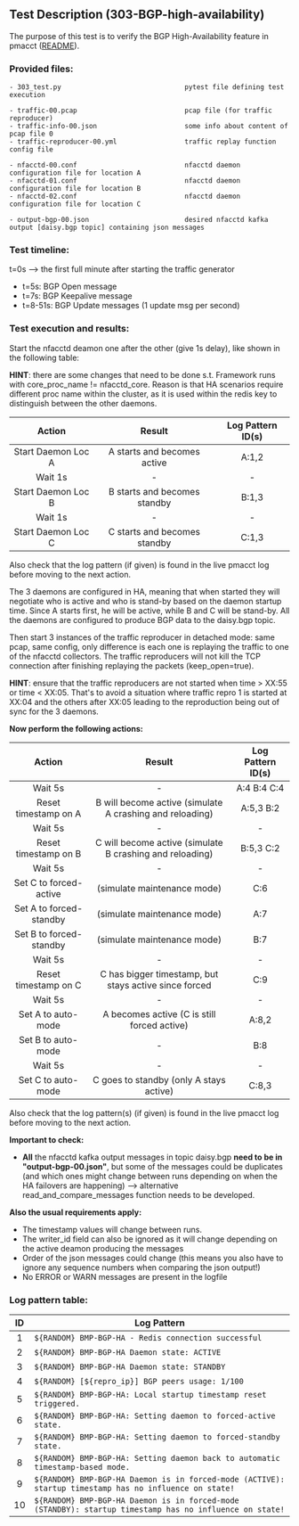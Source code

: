 ## Test Description (303-BGP-high-availability)

The purpose of this test is to verify the BGP High-Availability feature in pmacct ([README](https://github.com/pmacct/pmacct/blob/master/docs/README_BGP_BMP_HA.md)).


### Provided files:
```
- 303_test.py                               pytest file defining test execution

- traffic-00.pcap                           pcap file (for traffic reproducer)
- traffic-info-00.json                      some info about content of pcap file 0
- traffic-reproducer-00.yml                 traffic replay function config file

- nfacctd-00.conf                           nfacctd daemon configuration file for location A
- nfacctd-01.conf                           nfacctd daemon configuration file for location B
- nfacctd-02.conf                           nfacctd daemon configuration file for location C

- output-bgp-00.json                        desired nfacctd kafka output [daisy.bgp topic] containing json messages
```

### Test timeline:

t=0s --> the first full minute after starting the traffic generator

- t=5s: BGP Open message
- t=7s: BGP Keepalive message
- t=8-51s: BGP Update messages (1 update msg per second)

### Test execution and results:

Start the nfacctd deamon one after the other (give 1s delay), like shown in the following table:

**HINT**: there are some changes that need to be done s.t. Framework runs with core_proc_name != nfacctd_core. Reason is that HA scenarios require different proc name within the cluster, as it is used within the redis key to distinguish between the other daemons.

|  Action  | Result |  Log Pattern ID(s) |
|:-----:|:-----:|:-------:|
|   Start Daemon Loc A   |  A starts and becomes active | A:1,2 |
|   Wait 1s |   -   | - |
|   Start Daemon Loc B   |  B starts and becomes standby | B:1,3 |
|   Wait 1s |   -   | - |
|   Start Daemon Loc C   |  C starts and becomes standby | C:1,3 |

Also check that the log pattern (if given) is found in the live pmacct log before moving to the next action.

The 3 daemons are configured in HA, meaning that when started they will negotiate who is active and who is stand-by based on the daemon startup time. Since A starts first, he will be active, while B and C will be stand-by. All the daemons are configured to produce BGP data to the daisy.bgp topic.

Then start 3 instances of the traffic reproducer in detached mode: same pcap, same config, only difference is each one is replaying the traffic to one of the nfacctd collectors. The traffic reproducers will not kill the TCP connection after finishing replaying the packets (keep_open=true). 

**HINT**: ensure that the traffic reproducers are not started when time \> XX:55 or time \< XX:05. That's to avoid a situation where traffic repro 1 is started at XX:04 and the others after XX:05 leading to the reproduction being out of sync for the 3 daemons.

**Now perform the following actions:**

|  Action  | Result | Log Pattern ID(s) |
|:--------------------:|:-----------------:|:-----------------------:|
| Wait 5s |   -   | A:4  B:4 C:4|
| Reset timestamp on A | B will become active (simulate A crashing and reloading) | A:5,3 B:2 |
| Wait 5s |   -   |  - |
| Reset timestamp on B | C will become active (simulate B crashing and reloading) | B:5,3 C:2 |
| Wait 5s |   -   |  - |
| Set C to forced-active | (simulate maintenance mode) | C:6 |
| Set A to forced-standby | (simulate maintenance mode) | A:7 |
| Set B to forced-standby | (simulate maintenance mode) | B:7 |
| Wait 5s |   -   |  - |
| Reset timestamp on C | C has bigger timestamp, but stays active since forced | C:9 |
| Wait 5s |   -   |  - |
| Set A to auto-mode | A becomes active (C is still forced active) | A:8,2 |
| Set B to auto-mode | - | B:8 |
| Wait 5s |   -   |  - |
| Set C to auto-mode | C goes to standby (only A stays active) | C:8,3 |


Also check that the log pattern(s) (if given) is found in the live pmacct log before moving to the next action.

**Important to check:**
- **All** the nfacctd kafka output messages in topic daisy.bgp **need to be in "output-bgp-00.json"**, but some of the messages could be duplicates (and which ones might change between runs depending on when the HA failovers are happening) --> alternative read_and_compare_messages function needs to be developed.

**Also the usual requirements apply:**
- The timestamp values will change between runs.
- The writer_id field can also be ignored as it will change depending on the active deamon producing the messages
- Order of the json messages could change (this means you also have to ignore any sequence numbers when comparing the json output!)
- No ERROR or WARN messages are present in the logfile

### Log pattern table:
|  ID  | Log Pattern |
|:-----:|-----------------------------------------------------|
|   1   | ```${RANDOM} BMP-BGP-HA - Redis connection successful``` |
|   2   | ```${RANDOM} BMP-BGP-HA Daemon state: ACTIVE``` |
|   3   | ```${RANDOM} BMP-BGP-HA Daemon state: STANDBY``` | 
|   4   | ```${RANDOM} [${repro_ip}] BGP peers usage: 1/100``` |
|   5   | ```${RANDOM} BMP-BGP-HA: Local startup timestamp reset triggered.``` |
|   6   | ```${RANDOM} BMP-BGP-HA: Setting daemon to forced-active state.```|
|   7   | ```${RANDOM} BMP-BGP-HA: Setting daemon to forced-standby state.``` |
|   8   | ```${RANDOM} BMP-BGP-HA: Setting daemon back to automatic timestamp-based mode.``` |
|   9   | ```${RANDOM} BMP-BGP-HA Daemon is in forced-mode (ACTIVE): startup timestamp has no influence on state!``` |
|   10  | ```${RANDOM} BMP-BGP-HA Daemon is in forced-mode (STANDBY): startup timestamp has no influence on state!``` |
